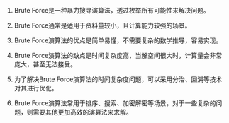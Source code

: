 

1. Brute Force是一种暴力搜寻演算法，透过枚举所有可能性来解决问题。

2. Brute Force通常是适用于资料量较小，且计算能力较强的场景。

3. Brute Force演算法的优点是简单易懂，不需要复杂的数学推导，容易实现。

4. Brute Force演算法的缺点是时间复杂度高，当解空间很大时，计算量会非常庞大，甚至无法接受。

5. 为了解决Brute Force演算法的时间复杂度问题，可以采用分治、回溯等技术对其进行优化。

6. Brute Force演算法常用于排序、搜索、加密解密等场景，对于一些复杂的问题，则需要其他更加高效的演算法来求解。